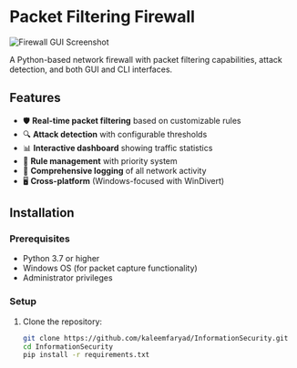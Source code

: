 # Packet Filtering Firewall

![Firewall GUI Screenshot](gui_screenshot.png) <!-- Add actual screenshot if available -->

A Python-based network firewall with packet filtering capabilities, attack detection, and both GUI and CLI interfaces.

## Features

- 🛡️ **Real-time packet filtering** based on customizable rules
- 🔍 **Attack detection** with configurable thresholds
- 📊 **Interactive dashboard** showing traffic statistics
- 📝 **Rule management** with priority system
- 📂 **Comprehensive logging** of all network activity
- 🖥️ **Cross-platform** (Windows-focused with WinDivert)

## Installation

### Prerequisites

- Python 3.7 or higher
- Windows OS (for packet capture functionality)
- Administrator privileges

### Setup

1. Clone the repository:
   ```bash
   git clone https://github.com/kaleemfaryad/InformationSecurity.git
   cd InformationSecurity
   pip install -r requirements.txt
   


